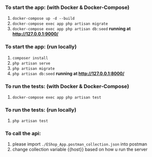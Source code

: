 ### To start the app: (with Docker & Docker-Compose)

1.  `docker-compose up -d --build`
2.  `docker-compose exec app php artisan migrate`
3.  `docker-compose exec app php artisan db:seed`
    **running at http://127.0.0.1:9000/**

### To start the app: (run locally)

1.  `composer install`
2.  `php artisan serve`
3.  `php artisan migrate`
4.  `php artisan db:seed`
    **running at http://127.0.0.1:8000/**

### To run the tests: (with Docker & Docker-Compose)

1.  `docker-compose exec app php artisan test`

### To run the tests: (run locally)

1.  `php artisan test`

### To call the api:

1. please import `./EShop_App.postman_collection.json` into postman
2. change collection variable {{host}} based on how u run the server
